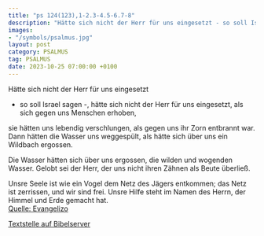 ```yaml
---
title: "ps 124(123),1-2.3-4.5-6.7-8"
description: "Hätte sich nicht der Herr für uns eingesetzt - so soll Israel sagen -, hätte sich nicht der Herr für uns eingesetzt, als sich gegen uns Menschen erhoben,  sie hätten uns lebendig verschlungen, als gegen uns ihr Zorn entbrannt war. Dann hätten die Wasser uns weggespült, als hä...."
images:
- "/symbols/psalmus.jpg"
layout: post
category: PSALMUS
tag: PSALMUS
date: 2023-10-25 07:00:00 +0100
---
```

Hätte sich nicht der Herr für uns eingesetzt
- so soll Israel sagen -,
hätte sich nicht der Herr für uns eingesetzt,
als sich gegen uns Menschen erhoben,

sie hätten uns lebendig verschlungen,
als gegen uns ihr Zorn entbrannt war.
Dann hätten die Wasser uns weggespült,
als hätte sich über uns ein Wildbach ergossen.<!--more-->

Die Wasser hätten sich über uns ergossen,
die wilden und wogenden Wasser.
Gelobt sei der Herr,
der uns nicht ihren Zähnen als Beute überließ.

Unsre Seele ist wie ein Vogel dem Netz des Jägers entkommen;
das Netz ist zerrissen, und wir sind frei.
Unsre Hilfe steht im Namen des Herrn,
der Himmel und Erde gemacht hat.<br>
[Quelle: Evangelizo](https://evangeliumtagfuertag.org/DE/gospel)

[Textstelle auf Bibelserver](https://www.bibleserver.com/EU/ps124(123),1-2.3-4.5-6.7-8)
